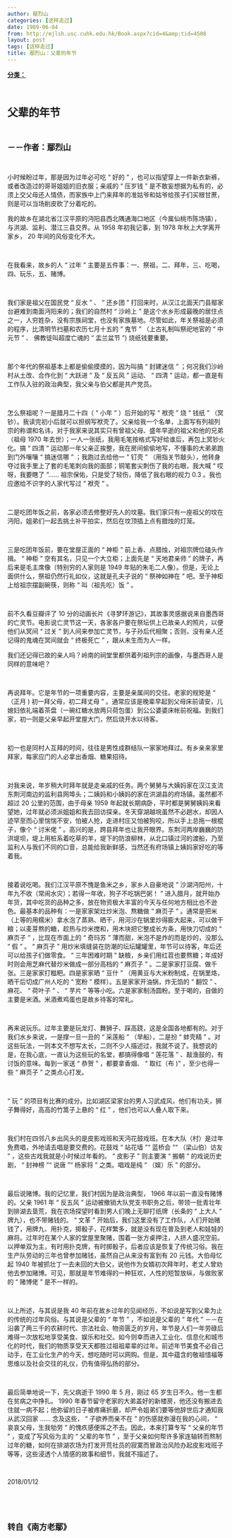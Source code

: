 ```yaml
---
author: 鄢烈山
categories: [这样走过]
date: 1989-06-04
from: http://mjlsh.usc.cuhk.edu.hk/Book.aspx?cid=4&amp;tid=4508
layout: post
tags: [这样走过]
title: 鄢烈山：父辈的年节
---
```


<div style="margin: 15px 10px 10px 0px;">
<div>
<span id="ctl00_ContentPlaceHolder1_chapter1_SubjectLabel" style="font-weight:bold;text-decoration:underline;">
   分类：
  </span>
</div>
<p class="p1">
<b>
<font size="5">
<span class="s1">
</span>
<br/>
</font>
</b>
</p>
<p class="p2">
<span class="s1">
<b>
<font size="5">
     父辈的年节
    </font>
</b>
</span>
</p>
<p class="p2">
<span class="s1">
<b>
<font size="4">
<br/>
</font>
</b>
</span>
</p>
<p class="p2">
<span class="s1">
<b>
<font size="4">
     －－作者：鄢烈山
    </font>
</b>
</span>
</p>
<p class="p1">
<span class="s1">
</span>
<br/>
</p>
<p class="p2">
<span class="s1">
   小时候盼过年，那是因为过年必可吃
  </span>
<span class="s2">
   “
  </span>
<span class="s1">
   好的
  </span>
<span class="s2">
   ”
  </span>
<span class="s1">
   ，也可以指望穿上一件新衣新裤，或者改造过的哥哥姐姐的旧衣服；亲戚的
  </span>
<span class="s2">
   “
  </span>
<span class="s1">
   压岁钱
  </span>
<span class="s2">
   ”
  </span>
<span class="s1">
   是不敢妄想据为私有的，必须上交父母还人情债，而家族中上门来拜年的准姑爷和姑爷给孩子们买根甘蔗，则是可以当场削皮砍了分着吃的。
  </span>
</p>
<p class="p1">
<span class="s1">
<span class="Apple-converted-space">
</span>
</span>
</p>
<p class="p2">
<span class="s1">
   我的故乡在湖北省江汉平原的沔阳县西北隅通海口地区（今属仙桃市陈场镇），与洪湖、监利、潜江三县交界。从
  </span>
<span class="s2">
   1958
  </span>
<span class="s1">
   年初我记事，到
  </span>
<span class="s2">
   1978
  </span>
<span class="s1">
   年秋上大学离开家乡，
  </span>
<span class="s2">
   20
  </span>
<span class="s1">
   年间的风俗变化不大。
  </span>
</p>
<p class="p1">
<span class="s1">
</span>
<br/>
</p>
<p class="p2">
<span class="s1">
   在我看来，故乡的人
  </span>
<span class="s2">
   “
  </span>
<span class="s1">
   过年
  </span>
<span class="s2">
   ”
  </span>
<span class="s1">
   主要是五件事：一、祭祖，二、拜年，三、吃喝，四、玩乐，五、赌博。
  </span>
</p>
<p class="p1">
<span class="s1">
</span>
<br/>
</p>
<p class="p2">
<span class="s1">
   我们家是祖父在国民党
  </span>
<span class="s2">
   “
  </span>
<span class="s1">
   反水
  </span>
<span class="s2">
   ”
  </span>
<span class="s1">
   、
  </span>
<span class="s2">
   “
  </span>
<span class="s1">
   还乡团
  </span>
<span class="s2">
   ”
  </span>
<span class="s1">
   打回来时，从汉江北面天门县鄢家台避难到南面沔阳来的；我们的自然村
  </span>
<span class="s2">
   “
  </span>
<span class="s1">
   沙岭上
  </span>
<span class="s2">
   ”
  </span>
<span class="s1">
   是这个水乡形成最晚的居住点之一，人穷姓杂，没有宗族祠堂，也没有家族墓地。尽管如此，年关祭祖是必须的程序，比清明节扫墓和农历七月十五的
  </span>
<span class="s2">
   “
  </span>
<span class="s1">
   鬼节
  </span>
<span class="s2">
   ”
  </span>
<span class="s1">
   （上古礼制叫祭祀地官的
  </span>
<span class="s2">
   “
  </span>
<span class="s1">
   中元节
  </span>
<span class="s2">
   ”
  </span>
<span class="s1">
   、
  </span>
<span class="s2">
</span>
<span class="s1">
   佛教徒叫超度亡魂的
  </span>
<span class="s2">
   “
  </span>
<span class="s1">
   盂兰盆节
  </span>
<span class="s2">
   ”)
  </span>
<span class="s1">
   烧纸钱要重要。
  </span>
</p>
<p class="p1">
<span class="s1">
</span>
<br/>
</p>
<p class="p2">
<span class="s1">
   那个年代的祭祖基本上都是偷偷摸摸的，因为叫搞
  </span>
<span class="s2">
   “
  </span>
<span class="s1">
   封建迷信
  </span>
<span class="s2">
   ”
  </span>
<span class="s1">
   ；何况我们沙岭村从土改、合作化到
  </span>
<span class="s2">
   “
  </span>
<span class="s1">
   大跃进
  </span>
<span class="s2">
   ”
  </span>
<span class="s1">
   及
  </span>
<span class="s2">
   “
  </span>
<span class="s1">
   反五风
  </span>
<span class="s2">
   ”
  </span>
<span class="s1">
   运动、
  </span>
<span class="s2">
   “
  </span>
<span class="s1">
   四清
  </span>
<span class="s2">
   ”
  </span>
<span class="s1">
   运动，都一直是有工作队入驻的政治典型，我父亲与伯父都是共产党员。
  </span>
</p>
<p class="p1">
<span class="s1">
</span>
<br/>
</p>
<p class="p2">
<span class="s1">
   怎么祭祖呢？一是腊月二十四（
  </span>
<span class="s2">
   “
  </span>
<span class="s1">
   小年
  </span>
<span class="s2">
   ”
  </span>
<span class="s1">
   ）后开始的写
  </span>
<span class="s2">
   “
  </span>
<span class="s1">
   袱壳
  </span>
<span class="s2">
   ”
  </span>
<span class="s1">
   烧
  </span>
<span class="s2">
   “
  </span>
<span class="s1">
   钱纸
  </span>
<span class="s2">
   ”
  </span>
<span class="s1">
   （冥钞）。我读完初小后就可以担纲写袱壳了。父亲给我一个名单，上面写有列祖列宗的称谓和名讳，对于我家来说其实只有曾祖父母、盛年早逝的祖父和他的兄弟（祖母
  </span>
<span class="s2">
   1970
  </span>
<span class="s1">
   年去世）；一人一张纸，我用毛笔按格式写好给谁后，再包上冥钞火化。搞
  </span>
<span class="s2">
   “
  </span>
<span class="s1">
   四清
  </span>
<span class="s2">
   ”
  </span>
<span class="s1">
   运动那一年父亲正挨整，我在房间偷偷地写，不懂事的大弟弟跑到门外嚷嚷
  </span>
<span class="s2">
   “
  </span>
<span class="s1">
   搞迷信哪
  </span>
<span class="s2">
   ”
  </span>
<span class="s1">
   ；我跑过去给他一
  </span>
<span class="s2">
   “
  </span>
<span class="s1">
   钉壳
  </span>
<span class="s2">
   ”
  </span>
<span class="s1">
   （用指关节敲头），他转身夺过我手里上了套的毛笔刺向我的面部；铜笔套尖刺伤了我的右眼，我大喊
  </span>
<span class="s2">
   “
  </span>
<span class="s1">
   哎呀，我要瞎了
  </span>
<span class="s2">
   ”……
  </span>
<span class="s1">
   祖宗保佑，只是受了轻伤，降低了我右眼的视力
  </span>
<span class="s2">
   0.3
  </span>
<span class="s1">
   。我也应邀给不识字的人家代写过
  </span>
<span class="s2">
   “
  </span>
<span class="s1">
   袱壳
  </span>
<span class="s2">
   ”
  </span>
<span class="s1">
   。
  </span>
</p>
<p class="p1">
<span class="s1">
</span>
<br/>
</p>
<p class="p2">
<span class="s1">
   二是吃团年饭之前，各家必须去修整好先人的坟墓。我们家只有一座祖父的坟在沔阳，姐弟们一起去挑土补平拍实，然后在坟顶插上点有腊烛的灯笼。
  </span>
</p>
<p class="p1">
<span class="s1">
</span>
<br/>
</p>
<p class="p2">
<span class="s1">
   三是吃团年饭前，要在堂屋正面的
  </span>
<span class="s2">
   “
  </span>
<span class="s1">
   神柜
  </span>
<span class="s2">
   ”
  </span>
<span class="s1">
   前上香、点腊烛，对祖宗牌位磕头作揖。
  </span>
<span class="s2">
   “
  </span>
<span class="s1">
   神柜
  </span>
<span class="s2">
   ”
  </span>
<span class="s1">
   空有其名，只见一个大立柜；上面先是
  </span>
<span class="s2">
   “
  </span>
<span class="s1">
   天地君亲师
  </span>
<span class="s2">
   ”
  </span>
<span class="s1">
   的牌子，再后来是毛主席像（特别穷的人家则是
  </span>
<span class="s2">
   1949
  </span>
<span class="s1">
   年贴的朱毛二人像）。但是，无论上面供什么，祭祖仍然行礼如仪，这就是孔夫子说的
  </span>
<span class="s2">
   “
  </span>
<span class="s1">
   祭神如神在
  </span>
<span class="s2">
   ”
  </span>
<span class="s1">
   吧。至于神柜上给祖宗摆副碗筷，则称
  </span>
<span class="s2">
   “
  </span>
<span class="s1">
   叫（祖先吃）饭
  </span>
<span class="s2">
   ”
  </span>
<span class="s1">
   。
  </span>
</p>
<p class="p1">
<span class="s1">
</span>
<br/>
</p>
<p class="p2">
<span class="s1">
   前不久看豆瓣评了
  </span>
<span class="s2">
   10
  </span>
<span class="s1">
   分的动画长片《寻梦环游记》，其故事灵感据说来自墨西哥的亡灵节。电影说亡灵节这一天，各家各户要在祭坛供上已故亲人的照片，以便他们从冥间
  </span>
<span class="s2">
   “
  </span>
<span class="s1">
   过关
  </span>
<span class="s2">
   ”
  </span>
<span class="s1">
   到人间来参加亡灵节，与子孙后代相聚；否则，没有亲人还记得的鬼魂在冥间就会
  </span>
<span class="s2">
   “
  </span>
<span class="s1">
   终极死亡
  </span>
<span class="s2">
   ”
  </span>
<span class="s1">
   ，跟从未生而为人一样。
  </span>
</p>
<p class="p1">
<span class="s1">
<span class="Apple-converted-space">
</span>
</span>
</p>
<p class="p2">
<span class="s1">
   我们还记得已故的亲人吗？岭南的祠堂里都供着列祖列宗的画像，与墨西哥人是同样的意味吧？
  </span>
</p>
<p class="p1">
<span class="s1">
</span>
<br/>
</p>
<p class="p2">
<span class="s1">
   再说拜年。它是年节的一项重要内容，主要是亲属间的交往。老家的规矩是
  </span>
<span class="s2">
   “
  </span>
<span class="s1">
   （正月
  </span>
<span class="s2">
   )
  </span>
<span class="s1">
   初一拜父母，初二拜丈母
  </span>
<span class="s2">
   ”
  </span>
<span class="s1">
   。通常应该是晚辈早起到父母床前请安，儿媳妇依礼端着茶盘（一碗红糖水放两只荷包蛋）到公公婆婆床帐前祝福。到我们家，初一则是父亲早起开堂屋大门，然后烧开水以待客。
  </span>
</p>
<p class="p1">
<span class="s1">
</span>
<br/>
</p>
<p class="p2">
<span class="s1">
   初一也是同村人互拜的时间，往往是男性成群结队一家家地拜过。有乡亲来家里拜家，每家应门的人必拿出香烟、糖果招待。
  </span>
</p>
<p class="p1">
<span class="s1">
</span>
<br/>
</p>
<p class="p2">
<span class="s1">
   对我来说，年岁稍大时拜年就是走亲戚的任务。两个舅舅与大姨妈家在汉江支流东荆河南边的监利县网埠头；二姨妈和小姨妈的家在洪湖县的府场镇。虽然都不超过
  </span>
<span class="s2">
   20
  </span>
<span class="s1">
   公里的范围，由于母亲
  </span>
<span class="s2">
   1959
  </span>
<span class="s1">
   年起就长期病卧，平时都是舅舅姨妈来看望她，过年就必须派姐姐和我去回访探亲。冬天穿湖越垸虽然不必趟水，却因人迹罕至而心里惴惴不安，怕被人抢，走进村庄又怕被狗咬，所以手上总拖一根棍子，像个
  </span>
<span class="s2">
   “
  </span>
<span class="s1">
   讨米佬
  </span>
<span class="s2">
   ”
  </span>
<span class="s1">
   。高兴的是，跨县拜年也让我开眼界。东荆河两岸巍巍的防洪堤坝，堤上用桩系着吃草的羊，堤下的防浪柳林，从北口镇过河的渡船，乃至监利人与我们不同的口音，总能给我新鲜感，当然还有府场镇上姨妈家好吃的等着我。
  </span>
</p>
<p class="p1">
<span class="s1">
</span>
<br/>
</p>
<p class="p2">
<span class="s1">
   接着说吃喝。我们江汉平原不愧是鱼米之乡，家乡人自豪地说
  </span>
<span class="s2">
   “
  </span>
<span class="s1">
   沙湖沔阳州，十年九不收（常闹水灾）；若得一年收，狗子不吃锅巴粥！
  </span>
<span class="s2">
   ”
  </span>
<span class="s1">
   进入腊月，就开始办年货，其中吃货的品种之多，放在物资极大丰富的今天与任何地方相比也不逊色。最基本的品种有：一是家家架灶炒米泡、熬糖做
  </span>
<span class="s2">
   “
  </span>
<span class="s1">
   麻页子
  </span>
<span class="s2">
   ”
  </span>
<span class="s1">
   。通常是把米（上等的用糯米）拿水泡了蒸熟、晒干，用河沙在锅里炒得膨大起来，可以做干粮；以麦芽熬的糖，趁热与炒米搅和，用木块把它整成长方条，用快刀切成的
  </span>
<span class="s2">
   “
  </span>
<span class="s1">
   麻页子
  </span>
<span class="s2">
   ”
  </span>
<span class="s1">
   ，比现在市面上的
  </span>
<span class="s2">
   “
  </span>
<span class="s1">
   奇玛苏
  </span>
<span class="s2">
   ”
  </span>
<span class="s1">
   薄而甜，米泡不是炸的而是炒的，没那么
  </span>
<span class="s2">
   “
  </span>
<span class="s1">
   假
  </span>
<span class="s2">
   ”
  </span>
<span class="s1">
   。
  </span>
<span class="s2">
   “
  </span>
<span class="s1">
   麻页子
  </span>
<span class="s2">
   ”
  </span>
<span class="s1">
   用炒米填缝装在防潮的坛坛罐罐里，年节可以待客，年后还可以给孩子们做零食。
  </span>
<span class="s2">
   “
  </span>
<span class="s1">
   三年困难时期
  </span>
<span class="s2">
   ”
  </span>
<span class="s1">
   缺粮，乡亲们用红苕也要熬糖；年成好时则会用芝麻代替炒米做成一部分高档的
  </span>
<span class="s2">
   “
  </span>
<span class="s1">
   麻页子
  </span>
<span class="s2">
   ”
  </span>
<span class="s1">
   。二是家家打豆腐、做千张。三是家家打糍粑。四是家家晒
  </span>
<span class="s2">
   “
  </span>
<span class="s1">
   豆什
  </span>
<span class="s2">
   ”
  </span>
<span class="s1">
   （用黄豆与大米粉制成，在锅里烙，晒干后切成广州人吃的
  </span>
<span class="s2">
   “
  </span>
<span class="s1">
   宽粉
  </span>
<span class="s2">
   ”
  </span>
<span class="s1">
   模样）。五是家家开油锅，炸无馅的
  </span>
<span class="s2">
   “
  </span>
<span class="s1">
   翻饺
  </span>
<span class="s2">
   ”
  </span>
<span class="s1">
   、麻花、
  </span>
<span class="s2">
   “
  </span>
<span class="s1">
   荷叶子
  </span>
<span class="s2">
   ”
  </span>
<span class="s1">
   、
  </span>
<span class="s2">
   “
  </span>
<span class="s1">
   芋片
  </span>
<span class="s2">
   ”
  </span>
<span class="s1">
   等等小吃。六是家家制汤圆粉。至于喝的，自做的主要是米酒。米酒煮鸡蛋也是故乡待客的常礼。
  </span>
</p>
<p class="p1">
<span class="s1">
</span>
<br/>
</p>
<p class="p2">
<span class="s1">
   再来说玩乐。过年主要是玩龙灯、舞狮子、踩高跷，这是全国各地都有的。对于我们水乡来说，一是撑一旦一丑的
  </span>
<span class="s2">
   “
  </span>
<span class="s1">
   采莲船
  </span>
<span class="s2">
   ”
  </span>
<span class="s1">
   （旱船），二是扮
  </span>
<span class="s2">
   “
  </span>
<span class="s1">
   蚌壳精
  </span>
<span class="s2">
   ”
  </span>
<span class="s1">
   。对这些玩法，一则本文不想写太长，二则不少人描述过，我就不说了。我想说的是，在我心底，一直认为这些玩的名堂，都搞得像唱
  </span>
<span class="s2">
   “
  </span>
<span class="s1">
   莲花落
  </span>
<span class="s2">
   ”
  </span>
<span class="s1">
   、敲渔鼓的，有讨饭的意味。每到一家送
  </span>
<span class="s2">
   “
  </span>
<span class="s1">
   恭贺
  </span>
<span class="s2">
   ”
  </span>
<span class="s1">
   ，都要拿香烟、
  </span>
<span class="s2">
   “
  </span>
<span class="s1">
   取红（布
  </span>
<span class="s2">
   )”
  </span>
<span class="s1">
   ，至少也得一些
  </span>
<span class="s2">
   “
  </span>
<span class="s1">
   麻页子
  </span>
<span class="s2">
   ”
  </span>
<span class="s1">
   之类点心打发。
  </span>
</p>
<p class="p1">
<span class="s1">
</span>
<br/>
</p>
<p class="p2">
<span class="s2">
   “
  </span>
<span class="s1">
   玩
  </span>
<span class="s2">
   ”
  </span>
<span class="s1">
   的项目有比赛的成分。比如湖区梁家台的男人习武成风，他们有功夫，狮子舞得好，高高的竹篙子上悬的
  </span>
<span class="s2">
   “
  </span>
<span class="s1">
   红
  </span>
<span class="s2">
   ”
  </span>
<span class="s1">
   ，他们也可以人叠人取下来。
  </span>
</p>
<p class="p1">
<span class="s1">
</span>
<br/>
</p>
<p class="p2">
<span class="s1">
   我们村在四邻八乡出风头的是皮影戏班和天沔花鼓戏班。在本大队（村）是过年免费唱，外地请去唱是要交费的。花鼓戏
  </span>
<span class="s2">
   “
  </span>
<span class="s1">
   站花墙
  </span>
<span class="s2">
   ”“
  </span>
<span class="s1">
   蓝桥会
  </span>
<span class="s2">
   ”“
  </span>
<span class="s1">
   （梁山伯）访友
  </span>
<span class="s2">
   ”
  </span>
<span class="s1">
   ，这些古戏我就是小时候过年看的。
  </span>
<span class="s2">
   “
  </span>
<span class="s1">
   皮影子
  </span>
<span class="s2">
   ”
  </span>
<span class="s1">
   则主要演
  </span>
<span class="s2">
   “
  </span>
<span class="s1">
   搬朝
  </span>
<span class="s2">
   ”
  </span>
<span class="s1">
   的戏说历史剧，
  </span>
<span class="s2">
   “
  </span>
<span class="s1">
   封神榜
  </span>
<span class="s2">
   ”“
  </span>
<span class="s1">
   说唐
  </span>
<span class="s2">
   ”“
  </span>
<span class="s1">
   杨家将
  </span>
<span class="s2">
   ”
  </span>
<span class="s1">
   之类。唱戏是纯
  </span>
<span class="s2">
   “
  </span>
<span class="s1">
   （娱）乐
  </span>
<span class="s2">
   ”
  </span>
<span class="s1">
   的部分。
  </span>
</p>
<p class="p1">
<span class="s1">
</span>
<br/>
</p>
<p class="p2">
<span class="s1">
   最后说赌博。我的记忆里，我们村因为是政治典型，
  </span>
<span class="s2">
   1966
  </span>
<span class="s1">
   年以前一直没有赌博的。父亲
  </span>
<span class="s2">
   1961
  </span>
<span class="s1">
   年
  </span>
<span class="s2">
   “
  </span>
<span class="s1">
   反五风
  </span>
<span class="s2">
   ”
  </span>
<span class="s1">
   运动被撤销大队党支书职务之后，带领一批青壮年到排湖去垦荒，我在农场探望时看到男人们晚上无聊打纸牌（长条的
  </span>
<span class="s2">
   “
  </span>
<span class="s1">
   上大人
  </span>
<span class="s2">
   ”
  </span>
<span class="s1">
   牌九），也不带赌钱的。
  </span>
<span class="s2">
   “
  </span>
<span class="s1">
   文革
  </span>
<span class="s2">
   ”
  </span>
<span class="s1">
   开始后，我们这里没有了工作队，人们开始赌钱了，用牌九、用扑克，掷骰子，花样繁多，就是没有现在普及到老人和娃娃的麻将。过年时在某个人家的堂屋里聚赌，围着一张方桌押注，人挤人盛况空前。以押单双为主，有时用扑克牌，有时掷骰子，后者应该是恢复了传统习俗。我在生产队劳动的三年也曾参加赌钱，虽然自己从来没有富到有
  </span>
<span class="s2">
   20
  </span>
<span class="s1">
   元钱。大伯母忆起
  </span>
<span class="s2">
   1940
  </span>
<span class="s1">
   年被抓壮丁一去未回的大伯父，说他作为女婿初次拜年时，老丈人曾劝他去参加赌博。可见，那就是年节难得的一种狂欢，人性的短暂放纵，与做败家的
  </span>
<span class="s2">
   “
  </span>
<span class="s1">
   赌博佬
  </span>
<span class="s2">
   ”
  </span>
<span class="s1">
   是不一样的。
  </span>
</p>
<p class="p1">
<span class="s1">
</span>
<br/>
</p>
<p class="p2">
<span class="s1">
   以上所述，与其说是我
  </span>
<span class="s2">
   40
  </span>
<span class="s1">
   年前在故乡过年的见闻经历，不如说是写到父辈为止的传统的过年风俗。与其说是父辈的
  </span>
<span class="s2">
   “
  </span>
<span class="s1">
   年节
  </span>
<span class="s2">
   ”
  </span>
<span class="s1">
   ，不如说是父辈的
  </span>
<span class="s2">
   “
  </span>
<span class="s1">
   年代
  </span>
<span class="s2">
   ”
  </span>
<span class="s1">
   －－在沿袭了两三千的农耕时代、宗法社会、物资匮乏的岁月，年节是人们一年劳碌后难得一次放松地享受美食、娱乐和社交。如今则幸而进入工业化、信息化和城市化的时代，我们的物质享受天天都胜过祖祖辈辈的过年。前述年节美食不必自己动手，在工业化生产的今天，想吃随时可以网购。但是，其中蕴含的敬祖惜福等思维以及社会交往的礼仪，仍有值得弘扬的部分。
  </span>
</p>
<p class="p1">
<span class="s1">
</span>
<br/>
</p>
<p class="p2">
<span class="s1">
   最后简单地说一下，先父病逝于
  </span>
<span class="s2">
   1990
  </span>
<span class="s1">
   年
  </span>
<span class="s2">
   5
  </span>
<span class="s1">
   月，刚过
  </span>
<span class="s2">
   65
  </span>
<span class="s1">
   岁生日不久。他一生都在贫病之中挣扎。
  </span>
<span class="s2">
   1990
  </span>
<span class="s1">
   年春节留守老家的大弟盖好的新楼房，他还没有搬进去住就一病不起；他弥留的日子被疼痛折磨，却严令姐弟们要等他辞世后才通知我从武汉回家
  </span>
<span class="s2">
   ……
  </span>
<span class="s1">
   念及这些，
  </span>
<span class="s2">
   “
  </span>
<span class="s1">
   子欲养而亲不在
  </span>
<span class="s2">
   ”
  </span>
<span class="s1">
   的伤感就弥漫在我的心间，
  </span>
<span class="s2">
   “
  </span>
<span class="s1">
   哀哀父母，生我劬劳
  </span>
<span class="s2">
   ”
  </span>
<span class="s1">
   的愧疚感便挥之不去。因此，本来打算专写
  </span>
<span class="s2">
   “
  </span>
<span class="s1">
   父亲的年节
  </span>
<span class="s2">
   ”
  </span>
<span class="s1">
   ，变成了写风俗为主的
  </span>
<span class="s2">
   “
  </span>
<span class="s1">
   父辈的年节
  </span>
<span class="s2">
   ”
  </span>
<span class="s1">
   ，至于父亲如何帮许多家连轴转而熬制过年的糖，如何在排湖农场为打发开荒社员的寂寞而冒政治风险办起皮影戏班子等等，这些浸透个人情感的故事和细节，我就不描述了。
  </span>
</p>
<p class="p1">
<span class="s1">
</span>
<br/>
</p>
<p class="p3">
<span class="s1">
   2018/01/12
  </span>
</p>
<p class="p1">
<span class="s1">
</span>
<br/>
</p>
<p class="p1">
<b>
<font size="4">
<span class="s1">
</span>
<br/>
</font>
</b>
</p>
<p class="p2">
<span class="s1">
<b>
<font size="4">
     转自《南方老鄢》
    </font>
</b>
</span>
</p>
</div>
